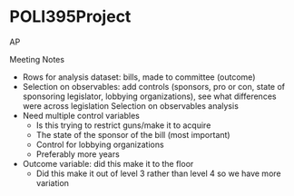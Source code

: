 # POLI395Project
AP

Meeting Notes
- Rows for analysis dataset: bills, made to committee (outcome)
- Selection on observables: add controls (sponsors, pro or con, state of sponsoring legislator, lobbying organizations), see what differences were across legislation 
Selection on observables analysis 
- Need multiple control variables
    - Is this trying to restrict guns/make it to acquire 
    - The state of the sponsor of the bill (most important)
    - Control for lobbying organizations
    - Preferably more years
- Outcome variable: did this make it to the floor
    - Did this make it out of level 3 rather than level 4 so we have more variation
